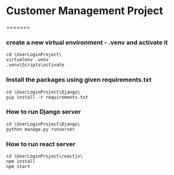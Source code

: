 # Customer Management Project
=======
### create a new virtual environment - .venv and activate it

    cd \UserLoginProject\
    virtualenv .venv
    .venv\Scripts\activate

### Install the packages using given requirements.txt

    cd \UserLoginProject\Django\
    pip install -r requirements.txt

### How to run Django server

    cd \UserLoginProject\Django\
    python manage.py runserver

### How to run react server

    cd \UserLoginProject\reactjs\
    npm install
    npm start

